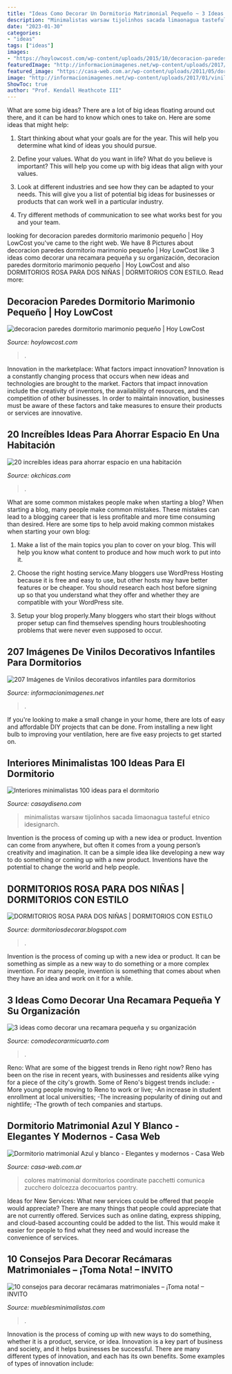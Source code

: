 ```yaml
---
title: "Ideas Como Decorar Un Dormitorio Matrimonial Pequeño ~ 3 Ideas Como Decorar Una Recamara Pequeña Y Su Organización"
description: "Minimalistas warsaw tijolinhos sacada limaonagua tasteful etnico idesignarch"
date: "2023-01-30"
categories:
- "ideas"
tags: ["ideas"]
images:
- "https://hoylowcost.com/wp-content/uploads/2015/10/decoracion-paredes-dormitorio-marimonio-pequeño.jpg"
featuredImage: "http://informacionimagenes.net/wp-content/uploads/2017/01/vinilos-para-puertas-infantiles-13.jpg"
featured_image: "https://casa-web.com.ar/wp-content/uploads/2011/05/dormitorio-azul-claro.jpg"
image: "http://informacionimagenes.net/wp-content/uploads/2017/01/vinilos-para-puertas-infantiles-13.jpg"
ShowToc: true
author: "Prof. Kendall Heathcote III"
---
```



What are some big ideas?
There are a lot of big ideas floating around out there, and it can be hard to know which ones to take on. Here are some ideas that might help:
1. Start thinking about what your goals are for the year. This will help you determine what kind of ideas you should pursue.

2. Define your values. What do you want in life? What do you believe is important? This will help you come up with big ideas that align with your values.

3. Look at different industries and see how they can be adapted to your needs. This will give you a list of potential big ideas for businesses or products that can work well in a particular industry.

4. Try different methods of communication to see what works best for you and your team.

	

		
looking for decoracion paredes dormitorio marimonio pequeño | Hoy LowCost you've came to the right web. We have 8 Pictures about decoracion paredes dormitorio marimonio pequeño | Hoy LowCost like 3 ideas como decorar una recamara pequeña y su organización, decoracion paredes dormitorio marimonio pequeño | Hoy LowCost and also DORMITORIOS ROSA PARA DOS NIÑAS | DORMITORIOS CON ESTILO. Read more:
		
    
## Decoracion Paredes Dormitorio Marimonio Pequeño | Hoy LowCost

<img loading=lazy src="https://hoylowcost.com/wp-content/uploads/2015/10/decoracion-paredes-dormitorio-marimonio-pequeño.jpg" onerror="this.onerror=null;this.src='https://tse1.mm.bing.net/th?id=OIP.7S9UYFETrjju1wGhS2wk1AHaHa&amp;pid=15.1';" alt="decoracion paredes dormitorio marimonio pequeño | Hoy LowCost">

_Source: hoylowcost.com_

>. 

	

Innovation in the marketplace: What factors impact innovation?
Innovation is a constantly changing process that occurs when new ideas and technologies are brought to the market. Factors that impact innovation include the creativity of inventors, the availability of resources, and the competition of other businesses. In order to maintain innovation, businesses must be aware of these factors and take measures to ensure their products or services are innovative.

    
## 20 Increíbles Ideas Para Ahorrar Espacio En Una Habitación

<img loading=lazy src="https://www.okchicas.com/wp-content/uploads/2015/06/ideas-para-ahorrar-espacio-17.jpg" onerror="this.onerror=null;this.src='https://tse3.mm.bing.net/th?id=OIP.MAAIkriwDbEVCh35j2vPkQHaMS&amp;pid=15.1';" alt="20 increíbles ideas para ahorrar espacio en una habitación">

_Source: okchicas.com_

>. 

	

What are some common mistakes people make when starting a blog?
When starting a blog, many people make common mistakes. These mistakes can lead to a blogging career that is less profitable and more time consuming than desired. Here are some tips to help avoid making common mistakes when starting your own blog:
1. Make a list of the main topics you plan to cover on your blog. This will help you know what content to produce and how much work to put into it.

2. Choose the right hosting service.Many bloggers use WordPress Hosting because it is free and easy to use, but other hosts may have better features or be cheaper. You should research each host before signing up so that you understand what they offer and whether they are compatible with your WordPress site.

3. Setup your blog properly.Many bloggers who start their blogs without proper setup can find themselves spending hours troubleshooting problems that were never even supposed to occur.

    
## 207 Imágenes De Vinilos Decorativos Infantiles Para Dormitorios

<img loading=lazy src="http://informacionimagenes.net/wp-content/uploads/2017/01/vinilos-para-puertas-infantiles-13.jpg" onerror="this.onerror=null;this.src='https://tse2.mm.bing.net/th?id=OIP.PA3l2diZM8qWUDg6w5EHagHaGK&amp;pid=15.1';" alt="207 Imágenes de Vinilos decorativos infantiles para dormitorios">

_Source: informacionimagenes.net_

>. 

	

If you're looking to make a small change in your home, there are lots of easy and affordable DIY projects that can be done. From installing a new light bulb to improving your ventilation, here are five easy projects to get started on.

    
## Interiores Minimalistas 100 Ideas Para El Dormitorio

<img loading=lazy src="https://casaydiseno.com/wp-content/uploads/2015/07/interiores-minimalistas-dormitorio-combinacion-estilo-etnico1.jpg" onerror="this.onerror=null;this.src='https://tse4.mm.bing.net/th?id=OIP.aLAY3UTTdLlu3LVKgvzzEgHaLH&amp;pid=15.1';" alt="Interiores minimalistas 100 ideas para el dormitorio">

_Source: casaydiseno.com_

>minimalistas warsaw tijolinhos sacada limaonagua tasteful etnico idesignarch. 

	

Invention is the process of coming up with a new idea or product. Invention can come from anywhere, but often it comes from a young person’s creativity and imagination. It can be a simple idea like developing a new way to do something or coming up with a new product. Inventions have the potential to change the world and help people.

    
## DORMITORIOS ROSA PARA DOS NIÑAS | DORMITORIOS CON ESTILO

<img loading=lazy src="http://1.bp.blogspot.com/-sCyw5vb0w8Q/UJqul_MgKxI/AAAAAAAAaDc/Gh965XitazE/s1600/dormitorio-rosa-para-dos4.jpg" onerror="this.onerror=null;this.src='https://tse3.mm.bing.net/th?id=OIP.c7Mib7_QYpNJVLnRnZwKiQHaE8&amp;pid=15.1';" alt="DORMITORIOS ROSA PARA DOS NIÑAS | DORMITORIOS CON ESTILO">

_Source: dormitoriosdecorar.blogspot.com_

>. 

	

Invention is the process of coming up with a new idea or product. It can be something as simple as a new way to do something or a more complex invention. For many people, invention is something that comes about when they have an idea and work on it for a while.

    
## 3 Ideas Como Decorar Una Recamara Pequeña Y Su Organización

<img loading=lazy src="https://comodecorarmicuarto.com/wp-content/uploads/2021/06/como-decorar-una-recamara-pequena-con-dos-tonalidades.jpg" onerror="this.onerror=null;this.src='https://tse1.mm.bing.net/th?id=OIP.J8NMtPYqKLvtx2fXzWDYqwHaJQ&amp;pid=15.1';" alt="3 ideas como decorar una recamara pequeña y su organización">

_Source: comodecorarmicuarto.com_

>. 

	

Reno: What are some of the biggest trends in Reno right now?
Reno has been on the rise in recent years, with businesses and residents alike vying for a piece of the city's growth. Some of Reno's biggest trends include: 
 -More young people moving to Reno to work or live; 
-An increase in student enrollment at local universities; 
-The increasing popularity of dining out and nightlife; 
-The growth of tech companies and startups.

    
## Dormitorio Matrimonial Azul Y Blanco - Elegantes Y Modernos - Casa Web

<img loading=lazy src="https://casa-web.com.ar/wp-content/uploads/2011/05/dormitorio-azul-claro.jpg" onerror="this.onerror=null;this.src='https://tse2.mm.bing.net/th?id=OIP.ODl1bSdqvXnD3uyVN_ATZwAAAA&amp;pid=15.1';" alt="Dormitorio matrimonial Azul y blanco - Elegantes y modernos - Casa Web">

_Source: casa-web.com.ar_

>colores matrimonial dormitorios coordinate pacchetti comunica zucchero dolcezza decocuartos pantry. 

	

Ideas for New Services: What new services could be offered that people would appreciate?
There are many things that people could appreciate that are not currently offered. Services such as online dating, express shipping, and cloud-based accounting could be added to the list. This would make it easier for people to find what they need and would increase the convenience of services.

    
## 10 Consejos Para Decorar Recámaras Matrimoniales – ¡Toma Nota! – INVITO

<img loading=lazy src="https://res.cloudinary.com/homify/a_0,c_fit,q_70,w_1108/v1441972069/p/photo/image/898032/1015538_381608518616345_623906926_o.jpg" onerror="this.onerror=null;this.src='https://tse2.mm.bing.net/th?id=OIP.RZyUOQjD0C8o7SGovXCQqAHaGZ&amp;pid=15.1';" alt="10 consejos para decorar recámaras matrimoniales – ¡Toma nota! – INVITO">

_Source: mueblesminimalistas.com_

>. 

	

Innovation is the process of coming up with new ways to do something, whether it is a product, service, or idea. Innovation is a key part of business and society, and it helps businesses be successful. There are many different types of innovation, and each has its own benefits. Some examples of types of innovation include:

